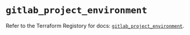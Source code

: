 # `gitlab_project_environment`

Refer to the Terraform Registory for docs: [`gitlab_project_environment`](https://registry.terraform.io/providers/gitlabhq/gitlab/16.5.0/docs/resources/project_environment).
